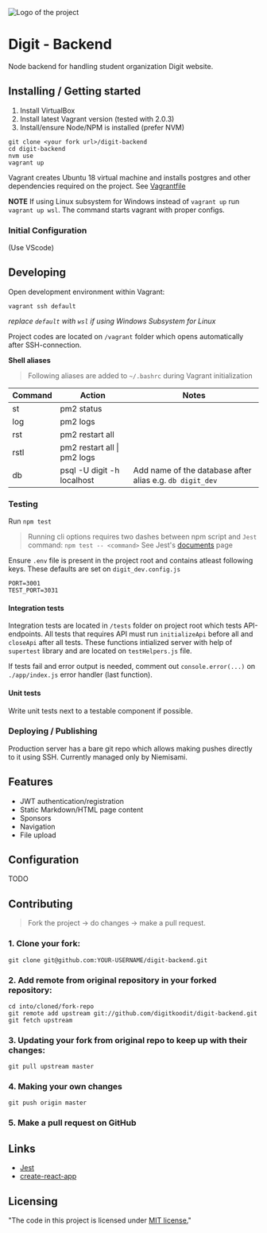 ![Logo of the project](https://digit.fi/images/site/logo_screen_new.gif)

# Digit - Backend

Node backend for handling student organization Digit website.

## Installing / Getting started

1. Install VirtualBox
2. Install latest Vagrant version (tested with 2.0.3)
3. Install/ensure Node/NPM is installed (prefer NVM)

```shell
git clone <your fork url>/digit-backend
cd digit-backend
nvm use
vagrant up
```

Vagrant creates Ubuntu 18 virtual machine and installs postgres and other dependencies required on the project. See [Vagrantfile](./Vagrantfile)

**NOTE** If using Linux subsystem for Windows instead of `vagrant up` run `vagrant up wsl`. The command starts vagrant with proper configs.

### Initial Configuration

(Use VScode)

## Developing

Open development environment within Vagrant:

`vagrant ssh default`

_replace `default` with `wsl` if using Windows Subsystem for Linux_

Project codes are located on `/vagrant` folder which opens automatically after SSH-connection.

**Shell aliases**

> Following aliases are added to `~/.bashrc` during Vagrant initialization

| Command | Action                      | Notes                                                    |
| ------- | --------------------------- | -------------------------------------------------------- |
| st      | pm2 status                  |                                                          |
| log     | pm2 logs                    |                                                          |
| rst     | pm2 restart all             |                                                          |
| rstl    | pm2 restart all \| pm2 logs |                                                          |
| db      | psql -U digit -h localhost  | Add name of the database after alias e.g. `db digit_dev` |

### Testing

Run `npm test`

> Running cli options requires two dashes between npm script and `Jest` command: `npm test -- <command>`
> See Jest's [documents](https://jestjs.io/docs/en/cli.html) page

Ensure `.env` file is present in the project root and contains atleast following keys. These defaults are set on `digit_dev.config.js`

```
PORT=3001
TEST_PORT=3031
```

#### Integration tests

Integration tests are located in `/tests` folder on project root which tests API-endpoints. All tests that requires API must run `initializeApi` before all and `closeApi` after all tests. These functions intialized server with help of `supertest` library and are located on `testHelpers.js` file.

If tests fail and error output is needed, comment out `console.error(...)` on `./app/index.js` error handler (last function).

#### Unit tests

Write unit tests next to a testable component if possible.

### Deploying / Publishing

Production server has a bare git repo which allows making pushes directly to it using SSH. Currently managed only by Niemisami.

## Features

- JWT authentication/registration
- Static Markdown/HTML page content
- Sponsors
- Navigation
- File upload

## Configuration

TODO

## Contributing

> Fork the project -> do changes -> make a pull request.

### 1. Clone your fork:

    git clone git@github.com:YOUR-USERNAME/digit-backend.git

### 2. Add remote from original repository in your forked repository:

    cd into/cloned/fork-repo
    git remote add upstream git://github.com/digitkoodit/digit-backend.git
    git fetch upstream

### 3. Updating your fork from original repo to keep up with their changes:

    git pull upstream master

### 4. Making your own changes

    git push origin master

### 5. Make a pull request on GitHub

## Links

- [Jest](https://jestjs.io/docs/en/getting-started)
- [create-react-app](https://github.com/facebook/create-react-app)

## Licensing

"The code in this project is licensed under [MIT license.](/LICENSE)"
